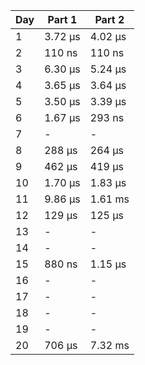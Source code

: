 | Day | Part 1  | Part 2  |
| --- | ------- | ------- |
|   1 | 3.72 µs | 4.02 µs |
|   2 |  110 ns |  110 ns |
|   3 | 6.30 µs | 5.24 µs |
|   4 | 3.65 µs | 3.64 µs |
|   5 | 3.50 µs | 3.39 µs |
|   6 | 1.67 µs |  293 ns |
|   7 |    -    |    -    |
|   8 |  288 µs |  264 µs |
|   9 |  462 µs |  419 µs |
|  10 | 1.70 µs | 1.83 µs |
|  11 | 9.86 µs | 1.61 ms |
|  12 |  129 µs |  125 µs |
|  13 |    -    |    -    |
|  14 |    -    |    -    |
|  15 |  880 ns | 1.15 µs |
|  16 |    -    |    -    |
|  17 |    -    |    -    |
|  18 |    -    |    -    |
|  19 |    -    |    -    |
|  20 |  706 µs | 7.32 ms |
